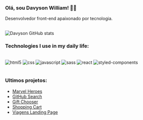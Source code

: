 ### Olá, sou Davyson William! 🙋‍♂️ <br/>

Desenvolvedor front-end apaixonado por tecnologia. <br/><br/>

![Davyson GitHub stats](https://github-readme-stats.vercel.app/api?username=davysonwss&show_icons=true&theme=dracula)<br/>

### Technologies I use in my daily life:

<div style="display: inline_block"><br/>
  <img align="center" alt="html5" src="https://img.shields.io/badge/html5-%23E34F26.svg?style=for-the-badge&logo=html5&logoColor=white"/>
  <img align="center" alt="css" src="https://img.shields.io/badge/CSS-239120?&style=for-the-badge&logo=css3&logoColor=white"/>
  <img align="center" alt="javascript" src="https://img.shields.io/badge/javascript-%23323330.svg?style=for-the-badge&logo=javascript&logoColor=%23F7DF1E"/>
  <img align="center" alt="sass" src="https://img.shields.io/badge/SASS-hotpink.svg?style=for-the-badge&logo=SASS&logoColor=white"/>
  <img align="center" alt="react" src="https://img.shields.io/badge/react-%2320232a.svg?style=for-the-badge&logo=react&logoColor=%2361DAFB"/>
  <img align="center" alt="styled-components" src="https://img.shields.io/badge/styled--components-DB7093?style=for-the-badge&logo=styled-    components&logoColor=white"/>
  
</div><br/>

### Ultimos projetos:

- [Marvel Heroes](https://github.com/davysonwss/marvel-heroes)
- [GitHub Search](https://github.com/davysonwss/github-search)
- [Gift Chooser](https://github.com/davysonwss/gift-chooser)
- [Shopping Cart](https://github.com/davysonwss/shopping-cart)
- [Viagens Landing Page](https://github.com/davysonwss/viagens-landing-page)
